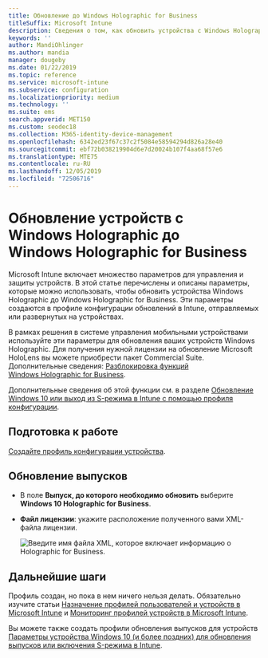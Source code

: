 ```yaml
---
title: Обновление до Windows Holographic for Business
titleSuffix: Microsoft Intune
description: Сведения о том, как обновить устройства с Windows Holographic и перевести их на Windows Holographic for Business
keywords: ''
author: MandiOhlinger
ms.author: mandia
manager: dougeby
ms.date: 01/22/2019
ms.topic: reference
ms.service: microsoft-intune
ms.subservice: configuration
ms.localizationpriority: medium
ms.technology: ''
ms.suite: ems
search.appverid: MET150
ms.custom: seodec18
ms.collection: M365-identity-device-management
ms.openlocfilehash: 6342ed23f67c37c2f5084e58594294d826a28e40
ms.sourcegitcommit: ebf72b038219904d6e7d20024b107f4aa68f57e6
ms.translationtype: MTE75
ms.contentlocale: ru-RU
ms.lasthandoff: 12/05/2019
ms.locfileid: "72506716"
---
```

# <a name="upgrade-devices-running-windows-holographic-to-windows-holographic-for-business"></a>Обновление устройств с Windows Holographic до Windows Holographic for Business

Microsoft Intune включает множество параметров для управления и защиты устройств. В этой статье перечислены и описаны параметры, которые можно использовать, чтобы обновить устройства Windows Holographic до Windows Holographic for Business. Эти параметры создаются в профиле конфигурации обновлений в Intune, отправляемых или развернутых на устройствах.

В рамках решения в системе управления мобильными устройствами используйте эти параметры для обновления ваших устройств Windows Holographic. Для получения нужной лицензии на обновление Microsoft HoloLens вы можете приобрести пакет Commercial Suite. Дополнительные сведения: [Разблокировка функций Windows Holographic for Business](https://docs.microsoft.com/hololens/hololens1-upgrade-enterprise).

Дополнительные сведения об этой функции см. в разделе [Обновление Windows 10 или выход из S-режима в Intune с помощью профиля конфигурации](../edition-upgrade-configure-windows-10.md).

## <a name="before-you-begin"></a>Подготовка к работе

[Создайте профиль конфигурации устройства](edition-upgrade-configure-windows-10.md#create-the-profile).

## <a name="edition-upgrade"></a>Обновление выпусков

- В поле **Выпуск, до которого необходимо обновить** выберите **Windows 10 Holographic for Business**.
- **Файл лицензии**: укажите расположение полученного вами XML-файла лицензии.

  ![Введите имя файла XML, которое включает информацию о Holographic for Business.](./media/holographic-upgrade/Holographic-edition-upgrade.png)
 
## <a name="next-steps"></a>Дальнейшие шаги

Профиль создан, но пока в нем ничего нельзя делать. Обязательно изучите статьи [Назначение профилей пользователей и устройств в Microsoft Intune](device-profile-assign.md) и [Мониторинг профилей устройств в Microsoft Intune](../device-profile-monitor.md).

Вы можете также создать профили обновления выпусков для устройств [Параметры устройства Windows 10 (и более поздних) для обновления выпусков или включения S-режима в Intune](edition-upgrade-windows-settings.md).
